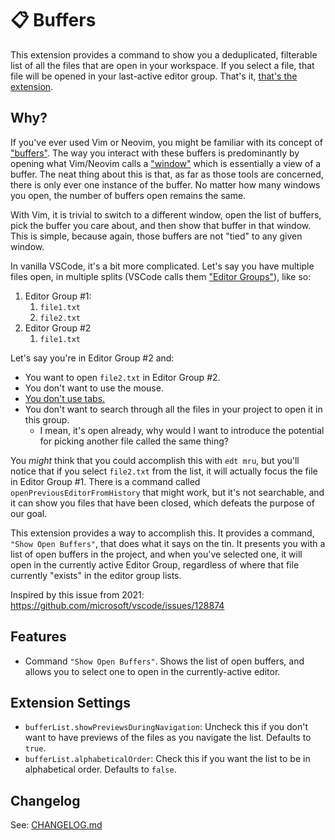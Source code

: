 # 📋 Buffers

This extension provides a command to show you a deduplicated, filterable list of all the files that are open in your workspace. If you select a file, that file will be opened in your last-active editor group. That's it, [that's the extension](https://www.youtube.com/watch?v=5ngg5-uwQYI).

## Why?

If you've ever used Vim or Neovim, you might be familiar with its concept of ["buffers"](https://neovim.io/doc/user/usr_22.html#_the-buffer-list). The way you interact with these buffers is predominantly by opening what Vim/Neovim calls a ["window"](https://neovim.io/doc/user/windows.html#_1.-introduction) which is essentially a view of a buffer. The neat thing about this is that, as far as those tools are concerned, there is only ever one instance of the buffer. No matter how many windows you open, the number of buffers open remains the same.

With Vim, it is trivial to switch to a different window, open the list of buffers, pick the buffer you care about, and then show that buffer in that window. This is simple, because again, those buffers are not "tied" to any given window.

In vanilla VSCode, it's a bit more complicated. Let's say you have multiple files open, in multiple splits (VSCode calls them ["Editor Groups"](https://code.visualstudio.com/docs/getstarted/userinterface#_editor-groups)), like so:

1. Editor Group #1:
   1. `file1.txt`
   1. `file2.txt`
1. Editor Group #2
   1. `file1.txt`

Let's say you're in Editor Group #2 and:

- You want to open `file2.txt` in Editor Group #2.
- You don't want to use the mouse.
- [You don't use tabs.](https://code.visualstudio.com/docs/getstarted/userinterface#_working-without-tabs)
- You don't want to search through all the files in your project to open it in this group.
  - I mean, it's open already, why would I want to introduce the potential for picking another file called the same thing?

You _might_ think that you could accomplish this with `edt mru`, but you'll notice that if you select `file2.txt` from the list, it will actually focus the file in Editor Group #1. There is a command called `openPreviousEditorFromHistory` that might work, but it's not searchable, and it can show you files that have been closed, which defeats the purpose of our goal.

This extension provides a way to accomplish this. It provides a command, `"Show Open Buffers"`, that does what it says on the tin. It presents you with a list of open buffers in the project, and when you've selected one, it will open in the currently active Editor Group, regardless of where that file currently "exists" in the editor group lists.

Inspired by this issue from 2021: https://github.com/microsoft/vscode/issues/128874

## Features

- Command `"Show Open Buffers"`. Shows the list of open buffers, and allows you to select one to open in the currently-active editor.

## Extension Settings

- `bufferList.showPreviewsDuringNavigation`: Uncheck this if you don't want to have previews of the files as you navigate the list. Defaults to `true`.
- `bufferList.alphabeticalOrder`: Check this if you want the list to be in alphabetical order. Defaults to `false`.

## Changelog

See: [CHANGELOG.md](./CHANGELOG.md)
